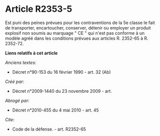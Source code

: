 # Article R2353-5

Est puni des peines prévues pour les contraventions de la 5e classe le fait de transporter, encartoucher, conserver, détenir
ou employer un produit explosif non soumis au marquage " CE " qui n'est pas conforme à un modèle agréé dans les conditions
prévues aux articles R. 2352-65 à R. 2352-72.

**Liens relatifs à cet article**

_Anciens textes_:

  - Décret n°90-153 du 16 février 1990 - art. 32 (Ab)

_Créé par_:

  - Décret n°2009-1440 du 23 novembre 2009 - art.

_Abrogé par_:

  - Décret n°2010-455 du 4 mai 2010 - art. 45

_Cite_:

  - Code de la défense. - art. R2352-65
